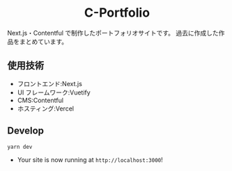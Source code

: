 <h1 align="center">
  C-Portfolio
</h1>
Next.js・Contentful で制作したポートフォリオサイトです。
過去に作成した作品をまとめています。

## 使用技術

- フロントエンド:Next.js
- UI フレームワーク:Vuetify
- CMS:Contentful
- ホスティング:Vercel

## Develop

```shell
yarn dev
```

- Your site is now running at `http://localhost:3000`!

